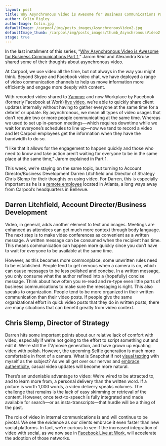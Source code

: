 ```yaml
---
layout: post
title: Why Asynchronous Video is Awesome for Business Communications Part 2
author: Colin Rigley
authorImage: Colin.jpg
defaultImage: /carpool/img/posts_images/AsynchronousVideo2.jpg
defaultImage_thumb: /carpool/img/posts_images/thumb_AsynchronousVideo2.jpg
stage: true
---
```


In the last installment of this series, “[Why Asynchronous Video is Awesome for Business Communications Part 1](http://carpoolagency.com/articles/Why-Asynchronous-Video-is-Awesome-for-Business-Communications-Part-1.html),” Jarom Reid and Alexandra Kruse shared some of their thoughts about asynchronous video.

<!--more-->

At Carpool, we use video all the time, but not always in the way you might think. Beyond Skype and Facebook video chat, we have deployed a range of video communication channels to help us move information more efficiently and engage more deeply with content.

With recorded video shared to [Yammer](http://carpoolagency.com/articles/2016%E2%80%9309%E2%80%9328-How-to-Use-Yammer-for-Internal-Collaboration.html) and now Workplace by Facebook (formerly Facebook at Work) [live video](https://work.fb.com/), we’re able to quickly share client updates internally without having to gather everyone at the same time for a debrief or update. By asynchronous, we mean all types of video usages that don’t require two or more people communicating at the same time. Whereas we used to set up in-person meetings—which requires downtime while we wait for everyone’s schedules to line up—now we tend to record a video and let Carpool employees get the information when they have the bandwidth to do so.

“I like that it allows for the engagement to happen quickly and those who need to know and take action aren’t waiting for everyone to be in the same place at the same time,” Jarom explained in Part 1.

This week, we’re staying on the same topic, but turning to Account Director/Business Development Darren Litchfield and Director of Strategy Chris Slemp for their thoughts on using video. For Darren, this is especially important as he is a [remote employee](http://carpoolagency.com/articles/Carpool-Asks-Employees-to-Work-Remotely-for-One-Month.html) located in Atlanta, a long ways away from Carpool’s headquarters in Bellevue.


Darren Litchfield, Account Directer/Business Development
--------------------------------------------------------

Video, in general, adds another element to text and images. Meetings are enhanced as attendees can get much more context through body language. The next step is to make video conferences as convenient as a written message. A written message can be consumed when the recipient has time. This means communication can happen more quickly since you don’t have to wait for everyone to be available at the same time.

However, as this becomes more commonplace, some unwritten rules need to be established. People tend to get nervous when a camera is on, which can cause messages to be less polished and concise. In a written message, you only consume what the author refined into a (hopefully) concise message. Think about how often you re-read and re-type even little parts of business communications to make sure the messaging is right. This also speaks to organization. People tend to be more organized in their written communication than their video posts. If people give the same organizational effort in quick video posts that they do in written posts, there are many situations that can benefit greatly from video context.


Chris Slemp, Director of Strategy
---------------------------------

Darren hits some important points about our relative lack of comfort with video, especially if we’re not going to the effort to script something out and edit it. We’re still the TV/movie generation, and have grown up equating video with polish. However, the upcoming Selfie generation is much more comfortable in front of a camera. What is Snapchat if not [visual texting](http://www.nytimes.com/2016/05/22/magazine/how-i-learned-to-love-snapchat.html?_r=0) with myself as the subject? As we all get over our nerves and [embrace authenticity](http://carpoolagency.com/articles/Professional-and-Personal-Behavior-Creating-Your-Personal-Brand.html), casual video updates will become more natural.

There’s an undeniable advantage to video: We’re wired to be attracted to, and to learn more from, a personal delivery than the written word. If a picture is worth 1,000 words, a video delivery speaks volumes. The challenge that remains is the lack of easy skimming or retrieval of the content. However, once text-to-speech is fully integrated and made available for search—or as insta-transcripts—that hurdle will be a thing of the past.

The role of video in internal communications is and will continue to be pivotal. We see the evidence as our clients embrace it even faster than new social platforms. In fact, we’re curious to see if the increased integration of video with social, as we now see in [Facebook Live at Work](https://work.fb.com/), will accelerate the adoption of those networks.
